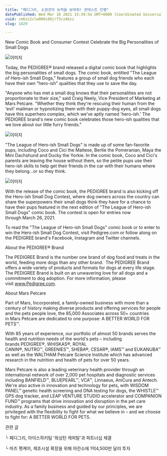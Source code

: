 ```yaml
---
title: "페디그리, 소형견의 능력을 보여줘! 콘테스트 진행"
datePublished: Wed Mar 10 2021 15:39:54 GMT+0000 (Coordinated Universal Time)
cuid: cm6zz2clw000i09jrf3cz4bzz
slug: 1429

---
```



New Comic Book and Consumer Contest Celebrate the Big Personalities of Small Dogs

![이미지](https://cdn.hashnode.com/res/hashnode/image/upload/v1739247511591/4a0d003f-e576-425b-8695-a92652b7f20f.jpeg)

Today, the PEDIGREE® brand released a digital comic book that highlights the big personalities of small dogs. The comic book, entitled "The League of Hero-ish Small Dogs," features a group of small dog friends who each have their own "hero-ish" qualities that they use to save the day.

"Anyone who has met a small dog knows that their personalities are not proportionate to their size," said Craig Neely, Vice President of Marketing at Mars Petcare. "Whether they think they're rescuing their human from the 'evil' mailman or hypnotizing them with their puppy-dog eyes, all small dogs have this superhero complex, which we've aptly named 'hero-ish.' The PEDIGREE brand's new comic book celebrates those hero-ish qualities that we love about our little furry friends."

![이미지](https://cdn.hashnode.com/res/hashnode/image/upload/v1739247512942/cf41ceca-e775-4799-ba8d-7b7792bcd75f.jpeg)

"The League of Hero-ish Small Dogs" is made up of some fan-favorite pups, including Coco and Cici the Maltese, Bertie the Pomeranian, Maya the Mini Dachshund and Ducky the Yorkie. In the comic book, Coco and Cici's parents are leaving the house without them, so the petite pups use their hero-ish skills to help get their friends in the car with their humans where they belong…or so they think.

![이미지](https://cdn.hashnode.com/res/hashnode/image/upload/v1739247515051/42940b33-9827-475d-84f8-64ce3f2aa2ad.jpeg)

With the release of the comic book, the PEDIGREE brand is also kicking off the Hero-ish Small Dog Contest, where dog owners across the country can share the superpowers their small dogs think they have for a chance to have their pups featured in the next edition of "The League of Hero-ish Small Dogs" comic book. The contest is open for entries now through March 26, 2021.

To read the "The League of Hero-ish Small Dogs" comic book or to enter to win the Hero-ish Small Dog Contest, visit Pedigree.com or follow along on the PEDIGREE brand's Facebook, Instagram and Twitter channels.

About the PEDIGREE® Brand

The PEDIGREE Brand is the number one brand of dog food and treats in the world, feeding more dogs than any other brand.  The PEDIGREE Brand offers a wide variety of products and formats for dogs at every life stage. The PEDIGREE Brand is built on an unwavering love for all dogs and a commitment to dog adoption. For more information, please visit www.Pedigree.com.

About Mars Petcare

Part of Mars, Incorporated, a family-owned business with more than a century of history making diverse products and offering services for people and the pets people love, the 85,000 Associates across 50+ countries in Mars Petcare are dedicated to one purpose: A BETTER WORLD FOR PETS™.

With 85 years of experience, our portfolio of almost 50 brands serves the health and nutrition needs of the world's pets – including brands PEDIGREE®, WHISKAS®, ROYAL CANIN®, NUTRO™, GREENIES™, SHEBA®, CESAR®, IAMS™ and EUKANUBA™ as well as the WALTHAM Petcare Science Institute which has advanced research in the nutrition and health of pets for over 50 years.

Mars Petcare is also a leading veterinary health provider through an international network of over 2,000 pet hospitals and diagnostic services including BANFIELD™, BLUEPEARL™, VCA™, Linnaeus, AniCura and Antech. We're also active in innovation and technology for pets, with WISDOM PANEL™ genetic health screening and DNA testing for dogs, the WHISTLE™ GPS dog tracker, and LEAP VENTURE STUDIO accelerator and COMPANION FUND™ programs that drive innovation and disruption in the pet care industry. As a family business and guided by our principles, we are privileged with the flexibility to fight for what we believe in – and we choose to fight for: A BETTER WORLD FOR PETS.

관련 글

└ 페디그리, 아이스하키팀 '워싱턴 캐피탈'과 파트너십 체결

└ 마즈 펫케어, 제조시설 확장을 위해 아칸소에 1억4,500만 달러 투자